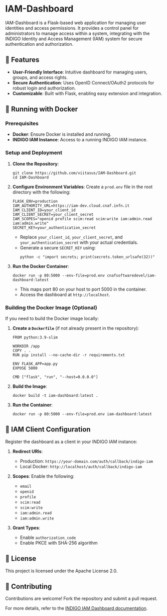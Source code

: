 # IAM-Dashboard

IAM-Dashboard is a Flask-based web application for managing user identities and access permissions. It provides a control panel for administrators to manage access within a system, integrating with the INDIGO Identity and Access Management (IAM) system for secure authentication and authorization.

## 🚀 Features

- **User-Friendly Interface**: Intuitive dashboard for managing users, groups, and access rights.
- **Secure Authentication**: Uses OpenID Connect/OAuth2 protocols for robust login and authorization.
- **Customizable**: Built with Flask, enabling easy extension and integration.

## 🐳 Running with Docker

### Prerequisites

- **Docker**: Ensure Docker is installed and running.
- **INDIGO IAM Instance**: Access to a running INDIGO IAM instance.

### Setup and Deployment

1. **Clone the Repository**:
   ```
   git clone https://github.com/viitasus/IAM-Dashboard.git
   cd IAM-Dashboard
   ```

2. **Configure Environment Variables**: Create a `prod.env` file in the root directory with the following:
   ```
   FLASK_ENV=production
   IAM_AUTHORITY_URL=https://iam-dev.cloud.cnaf.infn.it
   IAM_CLIENT_ID=your_client_id
   IAM_CLIENT_SECRET=your_client_secret
   IAM_SCOPES="openid profile scim:read scim:write iam:admin.read iam:admin.write"
   SECRET_KEY=your_authentication_secret
   ```
   - Replace `your_client_id`, `your_client_secret`, and `your_authentication_secret` with your actual credentials.
   - Generate a secure `SECRET_KEY` using:
     ```
     python -c "import secrets; print(secrets.token_urlsafe(32))"
     ```

3. **Run the Docker Container**:
   ```
   docker run -p 80:5000 --env-file=prod.env cnafsoftwaredevel/iam-dashboard:latest
   ```
   - This maps port 80 on your host to port 5000 in the container.
   - Access the dashboard at `http://localhost`.

### Building the Docker Image (Optional)

If you need to build the Docker image locally:

1. **Create a `Dockerfile`** (if not already present in the repository):
   ```
   FROM python:3.9-slim

   WORKDIR /app
   COPY . .
   RUN pip install --no-cache-dir -r requirements.txt

   ENV FLASK_APP=app.py
   EXPOSE 5000

   CMD ["flask", "run", "--host=0.0.0.0"]
   ```

2. **Build the Image**:
   ```
   docker build -t iam-dashboard:latest .
   ```

3. **Run the Container**:
   ```
   docker run -p 80:5000 --env-file=prod.env iam-dashboard:latest
   ```

## 🔐 IAM Client Configuration

Register the dashboard as a client in your INDIGO IAM instance:

1. **Redirect URIs**:
   - Production: `https://your-domain.com/auth/callback/indigo-iam`
   - Local Docker: `http://localhost/auth/callback/indigo-iam`

2. **Scopes**: Enable the following:
   - `email`
   - `openid`
   - `profile`
   - `scim:read`
   - `scim:write`
   - `iam:admin.read`
   - `iam:admin.write`

3. **Grant Types**:
   - Enable `authorization_code`
   - Enable PKCE with SHA-256 algorithm

## 📄 License

This project is licensed under the Apache License 2.0.

## 🤝 Contributing

Contributions are welcome! Fork the repository and submit a pull request.

For more details, refer to the [INDIGO IAM Dashboard documentation](https://github.com/viitasus/IAM-Dashboard).
